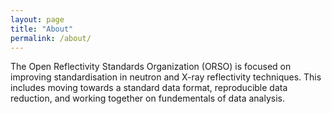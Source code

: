 ```yaml
---
layout: page
title: "About"
permalink: /about/
---
```


The Open Reflectivity Standards Organization (ORSO) is focused on improving standardisation in neutron and X-ray reflectivity techniques. 
This includes moving towards a standard data format, reproducible data reduction, and working together on fundementals of data analysis. 
